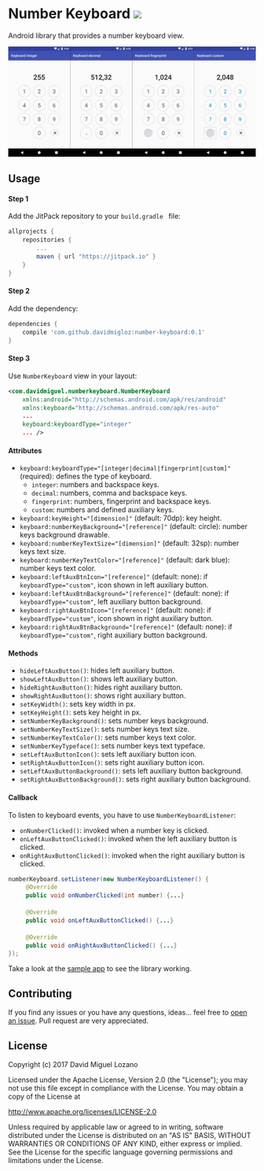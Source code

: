 # Number Keyboard  [![](https://jitpack.io/v/davidmigloz/number-keyboard.svg)](https://jitpack.io/#davidmigloz/number-keyboard)

Android library that provides a number keyboard view.

![screenshot](img/screenshot.jpg)

## Usage

#### Step 1

Add the JitPack repository to your `build.gradle ` file:

```gradle
allprojects {
	repositories {
		...
		maven { url "https://jitpack.io" }
	}
}
```

#### Step 2

Add the dependency:

```gradle
dependencies {
	compile 'com.github.davidmigloz:number-keyboard:0.1'
}
```

#### Step 3

Use `NumberKeyboard` view in your layout:

```xml
<com.davidmiguel.numberkeyboard.NumberKeyboard
    xmlns:android="http://schemas.android.com/apk/res/android"
    xmlns:keyboard="http://schemas.android.com/apk/res-auto"
    ...
    keyboard:keyboardType="integer"
    ... />
```

#### Attributes

- `keyboard:keyboardType="[integer|decimal|fingerprint|custom]"` (required): defines the type of keyboard.
  - `integer`: numbers and backspace keys.
  - `decimal`: numbers, comma and backspace keys.
  - `fingerprint`: numbers, fingerprint and backspace keys.
  - `custom`: numbers and defined auxiliary keys.
- `keyboard:keyHeight="[dimension]"` (default: 70dp): key height.
- `keyboard:numberKeyBackground="[reference]"` (default: circle): number keys background drawable.
- `keyboard:numberKeyTextSize="[dimension]"` (default: 32sp): number keys text size.
- `keyboard:numberKeyTextColor="[reference]"` (default: dark blue): number keys text color.
- `keyboard:leftAuxBtnIcon="[reference]"` (default: none): if `keyboardType="custom"`, icon shown in left auxiliary button.
- `keyboard:leftAuxBtnBackground="[reference]"` (default: none): if `keyboardType="custom"`, left auxiliary button background.
- `keyboard:rightAuxBtnIcon="[reference]"` (default: none): if `keyboardType="custom"`, icon shown in right auxiliary button.
- `keyboard:rightAuxBtnBackground="[reference]"` (default: none): if `keyboardType="custom"`, right auxiliary button background.  

#### Methods

- `hideLeftAuxButton()`: hides left auxiliary button.
- `showLeftAuxButton()`: shows left auxiliary button.
- `hideRightAuxButton()`: hides right auxiliary button.
- `showRightAuxButton()`: shows right auxiliary button.
- `setKeyWidth()`: sets key width in px.
- `setKeyHeight()`: sets key height in px.
- `setNumberKeyBackground()`: sets number keys background.
- `setNumberKeyTextSize()`: sets number keys text size.
- `setNumberKeyTextColor()`: sets number keys text color.
- `setNumberKeyTypeface()`: sets number keys text typeface.
- `setLeftAuxButtonIcon()`: sets left auxiliary button icon.
- `setRightAuxButtonIcon()`: sets right auxiliary button icon.
- `setLeftAuxButtonBackground()`: sets left auxiliary button background.
- `setRightAuxButtonBackground()`: sets right auxiliary button background.

#### Callback

To listen to keyboard events, you have to use `NumberKeyboardListener`:

- `onNumberClicked()`: invoked when a number key is clicked.
- `onLeftAuxButtonClicked()`: invoked when the left auxiliary button is clicked.
- `onRightAuxButtonClicked()`: invoked when the right auxiliary button is clicked.

```java
numberKeyboard.setListener(new NumberKeyboardListener() {
     @Override
     public void onNumberClicked(int number) {...}

     @Override
     public void onLeftAuxButtonClicked() {...}

     @Override
     public void onRightAuxButtonClicked() {...}
});
```

Take a look at the [sample app](https://github.com/davidmigloz/number-keyboard/tree/master/sample) to see the library working.

## Contributing

If you find any issues or you have any questions, ideas... feel free to [open an issue](https://github.com/davidmigloz/number-keyboard/issues/new).
Pull request are very appreciated.

## License

Copyright (c) 2017 David Miguel Lozano

Licensed under the Apache License, Version 2.0 (the "License");
you may not use this file except in compliance with the License.
You may obtain a copy of the License at

http://www.apache.org/licenses/LICENSE-2.0

Unless required by applicable law or agreed to in writing, software
distributed under the License is distributed on an "AS IS" BASIS,
WITHOUT WARRANTIES OR CONDITIONS OF ANY KIND, either express or implied.
See the License for the specific language governing permissions and
limitations under the License.

